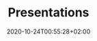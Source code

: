 ---
title: "Presentations"
date: 2020-10-24T00:55:28+02:00
draft: false
layout: list
searchFilter: Presentation
notEverything: true
notListed: true
zone: "presentations"
---
